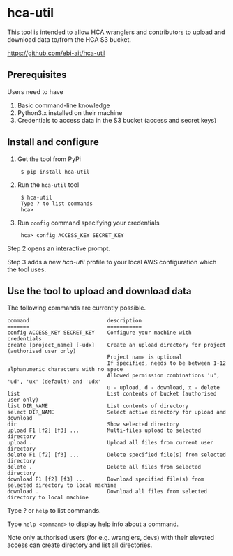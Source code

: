 # hca-util

This tool is intended to allow HCA wranglers and contributors to upload and download data to/from the HCA S3 bucket.

https://github.com/ebi-ait/hca-util

## Prerequisites
Users need to have
1. Basic command-line knowledge
2. Python3.x installed on their machine
3. Credentials to access data in the S3 bucket (access and secret keys)

## Install and configure
1. Get the tool from PyPi

        $ pip install hca-util

2. Run the `hca-util` tool

        $ hca-util
        Type ? to list commands
        hca>

3. Run `config` command specifying your credentials

        hca> config ACCESS_KEY SECRET_KEY

Step 2 opens an interactive prompt.

Step 3 adds a new *hca-util* profile to your local AWS configuration which the tool uses.


## Use the tool to upload and download data
The following commands are currently possible.

    command                         description
    =======                         ===========
    config ACCESS_KEY SECRET_KEY    Configure your machine with credentials
    create [project_name] [-udx]    Create an upload directory for project (authorised user only)
                                    Project name is optional
                                    If specified, needs to be between 1-12 alphanumeric characters with no space
                                    Allowed permission combinations 'u', 'ud', 'ux' (default) and 'udx'
                                    u - upload, d - download, x - delete
    list                            List contents of bucket (authorised user only)
    list DIR_NAME                   List contents of directory
    select DIR_NAME                 Select active directory for upload and download
    dir                             Show selected directory
    upload F1 [f2] [f3] ...         Multi-files upload to selected directory
    upload .                        Upload all files from current user directory
    delete F1 [f2] [f3] ...         Delete specified file(s) from selected directory
    delete .                        Delete all files from selected directory
    download F1 [f2] [f3] ...       Download specified file(s) from selected directory to local machine
    download .                      Download all files from selected directory to local machine

Type ? or `help` to list commands. 

Type `help <command>` to display help info about a command.

Note only authorised users (for e.g. wranglers, devs) with their elevated access can create directory and list all directories.
